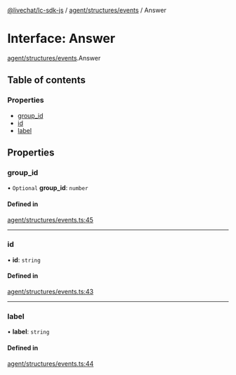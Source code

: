 [@livechat/lc-sdk-js](../README.md) / [agent/structures/events](../modules/agent_structures_events.md) / Answer

# Interface: Answer

[agent/structures/events](../modules/agent_structures_events.md).Answer

## Table of contents

### Properties

- [group\_id](agent_structures_events.Answer.md#group_id)
- [id](agent_structures_events.Answer.md#id)
- [label](agent_structures_events.Answer.md#label)

## Properties

### group\_id

• `Optional` **group\_id**: `number`

#### Defined in

[agent/structures/events.ts:45](https://github.com/livechat/lc-sdk-js/blob/d267eeb/src/agent/structures/events.ts#L45)

___

### id

• **id**: `string`

#### Defined in

[agent/structures/events.ts:43](https://github.com/livechat/lc-sdk-js/blob/d267eeb/src/agent/structures/events.ts#L43)

___

### label

• **label**: `string`

#### Defined in

[agent/structures/events.ts:44](https://github.com/livechat/lc-sdk-js/blob/d267eeb/src/agent/structures/events.ts#L44)
